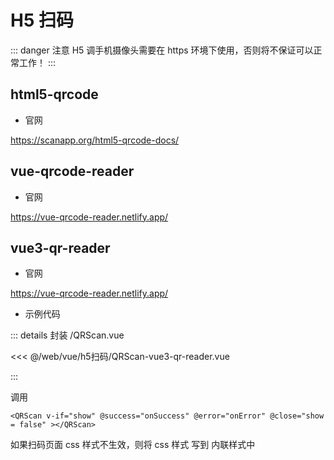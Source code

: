 # H5 扫码 


::: danger 注意 
H5 调手机摄像头需要在 https 环境下使用，否则将不保证可以正常工作！
:::

## html5-qrcode

- 官网

https://scanapp.org/html5-qrcode-docs/

## vue-qrcode-reader

- 官网

https://vue-qrcode-reader.netlify.app/

## vue3-qr-reader

- 官网

https://vue-qrcode-reader.netlify.app/

- 示例代码

::: details 封装 /QRScan.vue

<<< @/web/vue/h5扫码/QRScan-vue3-qr-reader.vue

:::

调用
```vue
<QRScan v-if="show" @success="onSuccess" @error="onError" @close="show = false" ></QRScan>
```

如果扫码页面 css 样式不生效，则将 css 样式 写到 内联样式中